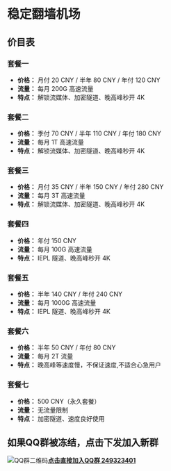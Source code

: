 # 稳定翻墙机场

## 价目表

### 套餐一
- **价格：** 月付 20 CNY / 半年 80 CNY / 年付 120 CNY
- **流量：** 每月 200G 高速流量
- **特点：** 解锁流媒体、加密隧道、晚高峰秒开 4K

### 套餐二
- **价格：** 季付 70 CNY / 半年 110 CNY / 年付 180 CNY
- **流量：** 每月 1T 高速流量
- **特点：** 解锁流媒体、加密隧道、晚高峰秒开 4K

### 套餐三
- **价格：** 月付 35 CNY / 半年 150 CNY / 年付 280 CNY
- **流量：** 每月 3T 高速流量
- **特点：** 解锁流媒体、加密隧道、晚高峰秒开 4K

### 套餐四
- **价格：** 年付 150 CNY
- **流量：** 每月 100G 高速流量
- **特点：** IEPL 隧道、晚高峰秒开 4K

### 套餐五
- **价格：** 半年 140 CNY / 年付 240 CNY
- **流量：** 每月 1000G 高速流量
- **特点：** IEPL 隧道、晚高峰秒开 4K

### 套餐六
- **价格：** 半年 50 CNY / 年付 80 CNY
- **流量：** 每月 2T 流量
- **特点：** 晚高峰等速度慢，不保证速度,不适合心急用户

### 套餐七
- **价格：** 500 CNY（永久套餐）
- **流量：** 无流量限制
- **特点：** 加密隧道、速度良好使用

## 如果QQ群被冻结，点击下发加入新群

![QQ群二维码](https://image.dooo.ng/c/2024/08/01/66aab141da200.webp)**[点击直接加入QQ群 249323401](http://qm.qq.com/cgi-bin/qm/qr?_wv=1027&k=EtzBGivq-ki-vu8UYOuTA4VNuJcwasqO&authKey=wUI9lNFz5KpErW%2BWcrkg449KjVXGWrUEFWewcN2i4fS3cWHZj7ZLLNcxQMv11ySg&noverify=0&group_code=249323401)**
